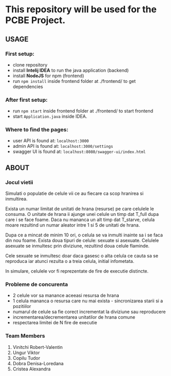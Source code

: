 # This repository will be used for the PCBE Project.

## USAGE

### First setup:
- clone repository
- install **Intelij IDEA** to run the java application (backend)
- install **NodeJS** for npm (frontend)
- run `npm install` inside frontend folder at ./frontend/ to get dependencies

### After first setup:
- run `npm start` inside frontend folder at ./frontend/ to start frontend
- start `Application.java` inside IDEA.

### Where to find the pages:
- user API is found at: `localhost:3000`
- admin API is found at: `localhost:3000/settings`
- swagger UI is found at: `localhost:8080/swagger-ui/index.html`

## ABOUT

### Jocul vietii
Simulati o populatie de celule vii ce au fiecare ca scop hranirea si inmultirea.

Exista un numar limitat de unitati de hrana (resurse) pe care celulele le consuma. O unitate de hrana ii ajunge unei celule un timp dat T_full dupa care i se face foame. Daca nu mananca un alt timp dat T_starve, celula moare rezultind un numar aleator intre 1 si 5 de unitati de hrana.

Dupa ce a mincat de minim 10 ori, o celula se va inmulti inainte sa i se faca din nou foame. Exista doua tipuri de celule: sexuate si asexuate. Celulele asexuate se inmultesc prin diviziune, rezultind doua celule flaminde.

Cele sexuate se inmultesc doar daca gasesc o alta celula ce cauta sa se reproduca iar atunci rezulta o a treia celula, initial infometata.

In simulare, celulele vor fi reprezentate de fire de executie distincte.

### Probleme de concurenta
- 2 celule vor sa manance aceeasi resursa de hrana
- 1 celula mananca o resursa care nu mai exista - sincronizarea starii si a pozitiilor
- numarul de celule sa fie corect incrementat la diviziune sau reproducere
- incrementarea/decrementarea unitatilor de hrana comune
- respectarea limitei de N fire de executie

### Team Members
1. Vinitchi Robert-Valentin
2. Ungur Viktor
3. Copilu Tudor
4. Dobra Denisa-Loredana
5. Cristea Alexandra
